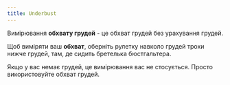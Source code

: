 ```yaml
---
title: Underbust
---
```


Вимірювання **обхвату грудей** - це обхват грудей без урахування грудей.

Щоб виміряти ваш **обхват**, оберніть рулетку навколо грудей трохи нижче грудей, там, де сидить бретелька бюстгальтера.

Якщо у вас немає грудей, це вимірювання вас не стосується. Просто використовуйте обхват грудей.

